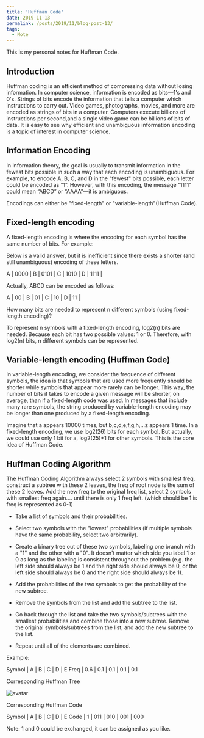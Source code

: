 ```yaml
---
title: 'Huffman Code'
date: 2019-11-13
permalink: /posts/2019/11/blog-post-13/
tags:
  - Note
---
```


This is my personal notes for Huffman Code.


Introduction
------
Huffman coding is an efficient method of compressing data without losing information. In computer science, information is encoded as bits—1's and 0's. Strings of bits encode the information that tells a computer which instructions to carry out. Video games, photographs, movies, and more are encoded as strings of bits in a computer. Computers execute billions of instructions per second,and a single video game can be billions of bits of data. It is easy to see why efficient and unambiguous information encoding is a topic of interest in computer science.

Information Encoding
------
In information theory, the goal is usually to transmit information in the fewest bits possible in such a way that each encoding is unambiguous. For example, to encode A, B, C, and D in the "fewest" bits possible, each letter could be encoded as “1”. However, with this encoding, the message “1111” could mean “ABCD” or “AAAA”—it is ambiguous.

Encodings can either be "fixed-length" or "variable-length"(Huffman Code).

Fixed-length encoding
------
A fixed-length encoding is where the encoding for each symbol has the same number of bits. For example:

Below is a valid answer, but it is inefficient since there exists a shorter (and still unambiguous) encoding of these letters.  

A | 0000 |
B | 0101 |
C | 1010 |
D | 1111 |

Actually, ABCD can be encoded as follows:  

A | 00 |
B | 01 |
C | 10 |
D | 11 |

How many bits are needed to represent n different symbols (using fixed-length encoding)?

To represent n symbols with a fixed-length encoding, log2(n) bits are needed. Because each bit has two possible values: 1 or 0. Therefore, with log2(n) bits, n different symbols can be represented.


Variable-length encoding (Huffman Code)
------
In variable-length encoding, we consider the frequence of different symbols, the idea is that symbols that are used more frequently should be shorter while symbols that appear more rarely can be longer. This way, the number of bits it takes to encode a given message will be shorter, on average, than if a fixed-length code was used. In messages that include many rare symbols, the string produced by variable-length encoding may be longer than one produced by a fixed-length encoding.

Imagine that a appears 10000 times, but b,c,d,e,f,g,h,...z appears 1 time. In a fixed-length encoding, we use log2(26) bits for each symbol. But actually, we could use only 1 bit for a, log2(25)+1 for other symbols. This is the core idea of Huffman Code.


Huffman Coding Algorithm
------
The Huffman Coding Algorithm always select 2 symbols with smallest freq, construct a subtree with these 2 leaves, the freq of root node is the sum of these 2 leaves. Add the new freq to the original freq list, select 2 symbols with smallest freq again....
until there is only 1 freq left. (which should be 1 is freq is represented as 0-1)

* Take a list of symbols and their probabilities.

* Select two symbols with the "lowest" probabilities (if multiple symbols have the same probability, select two arbitrarily).

* Create a binary tree out of these two symbols, labeling one branch​ with a "1" and the other with a "0". It doesn't matter which side you label 1 or 0 as long as the labeling is consistent throughout the problem (e.g. the left side should always be 1 and the right side should always be 0, or the left side should always be 0 and the right side should always be 1).

* Add the probabilities of the two symbols to get the probability of the new subtree.

* Remove the symbols from the list and add the subtree to the list.

* Go back through the list and take the two symbols/subtrees with the smallest probabilities and combine those into a new subtree. Remove the original symbols/subtrees from the list, and add the new subtree to the list.

* Repeat until all of the elements are combined.

Example:  

Symbol | A | B | C | D | E 
Freq | 0.6 | 0.1 | 0.1 | 0.1 | 0.1

Corresponding Huffman Tree  

![avatar](https://ds055uzetaobb.cloudfront.net/brioche/uploads/4K2rTMlnM8-tree3.png?width=1200)

Corresponding Huffman Code  

Symbol | A | B | C | D | E 
Code | 1 | 011 | 010 | 001 | 000

Note: 1 and 0 could be exchanged, it can be assigned as you like.